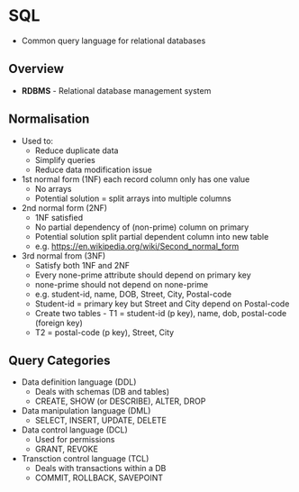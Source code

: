 # SQL
* Common query language for relational databases
## Overview
* **RDBMS** - Relational database management system
## Normalisation
* Used to:
  * Reduce duplicate data
  * Simplify queries
  * Reduce data modification issue
* 1st normal form (1NF) each record column only has one value
  * No arrays
  * Potential solution = split arrays into multiple columns
* 2nd normal form (2NF)
  * 1NF satisfied
  * No partial dependency of (non-prime) column on primary
  * Potential solution split partial dependent column into new table
  * e.g. https://en.wikipedia.org/wiki/Second_normal_form
* 3rd normal from (3NF)
  * Satisfy both 1NF and 2NF
  * Every none-prime attribute should depend on primary key
  * none-prime should not depend on none-prime
  * e.g. student-id, name, DOB, Street, City, Postal-code
  * Student-id = primary key but Street and City depend on Postal-code
  * Create two tables - T1 = student-id (p key), name, dob, postal-code (foreign key)
  * T2 = postal-code (p key), Street, City
## Query Categories
* Data definition language (DDL)
  * Deals with schemas (DB and tables)
  * CREATE, SHOW (or DESCRIBE), ALTER, DROP
* Data manipulation language (DML)
  * SELECT, INSERT, UPDATE, DELETE
* Data control language (DCL)
  * Used for permissions
  * GRANT, REVOKE
* Transction control language (TCL)
  * Deals with transactions within a DB
  * COMMIT, ROLLBACK, SAVEPOINT
